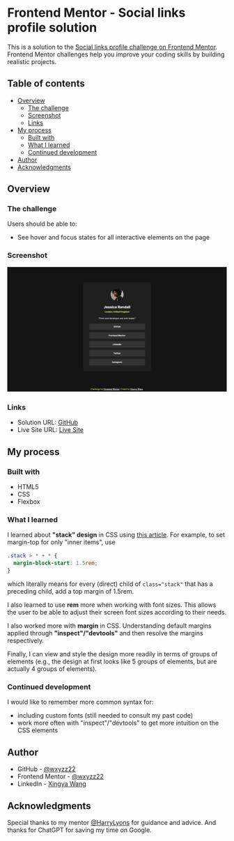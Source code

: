 # Frontend Mentor - Social links profile solution

This is a solution to the [Social links profile challenge on Frontend Mentor](https://www.frontendmentor.io/challenges/social-links-profile-UG32l9m6dQ). Frontend Mentor challenges help you improve your coding skills by building realistic projects. 

## Table of contents

- [Overview](#overview)
  - [The challenge](#the-challenge)
  - [Screenshot](#screenshot)
  - [Links](#links)
- [My process](#my-process)
  - [Built with](#built-with)
  - [What I learned](#what-i-learned)
  - [Continued development](#continued-development)
- [Author](#author)
- [Acknowledgments](#acknowledgments)

## Overview

### The challenge

Users should be able to:

- See hover and focus states for all interactive elements on the page

### Screenshot

![](./assets/images/screenshot.png)

### Links

- Solution URL: [GitHub](https://github.com/frontend-mentor-projects-repo/social-links-profile-main)
- Live Site URL: [Live Site](https://frontend-mentor-projects-repo.github.io/social-links-profile-main/)

## My process

### Built with

- HTML5
- CSS
- Flexbox

### What I learned

I learned about **"stack" design** in CSS using [this article](https://every-layout.dev/layouts/stack/). For example, to set margin-top for only "inner items", use
```css
.stack > * + * {
  margin-block-start: 1.5rem;
}
```
which literally means for every (direct) child of `class="stack"` that has a preceding child, add a top margin of 1.5rem.

I also learned to use **rem** more when working with font sizes. This allows the user to be able to adjust their screen font sizes according to their needs.

I also worked more with **margin** in CSS. Understanding default margins applied through **"inspect"/"devtools"** and then resolve the margins respectively.

Finally, I can view and style the design more readily in terms of groups of elements (e.g., the design at first looks like 5 groups of elements, but are actually 4 groups of elements). 

### Continued development

I would like to remember more common syntax for:
* including custom fonts (still needed to consult my past code)
* work more often with "inspect"/"devtools" to get more intuition on the CSS elements

## Author

- GitHub - [@wxyzz22](https://github.com/wxyzz22)
- Frontend Mentor - [@wxyzz22](https://www.frontendmentor.io/home)
- LinkedIn - [Xingya Wang](https://www.linkedin.com/in/xingya-wang/)

## Acknowledgments

Special thanks to my mentor [@HarryLyons](https://github.com/GregLyons) for guidance and advice. And thanks for ChatGPT for saving my time on Google.